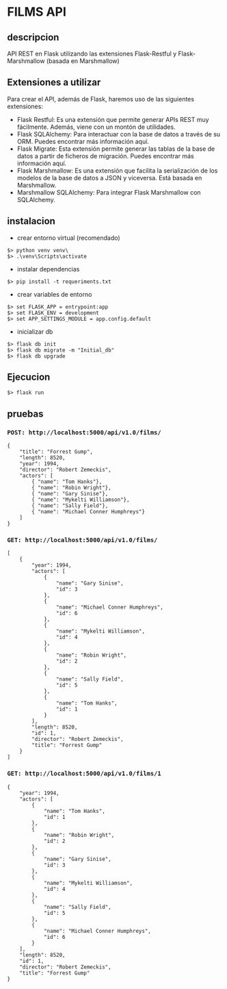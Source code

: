 # FILMS API
## descripcion
API REST en Flask utilizando las extensiones Flask-Restful y Flask-Marshmallow (basada en Marshmallow)

## Extensiones a utilizar
Para crear el API, además de Flask, haremos uso de las siguientes extensiones:

* Flask Restful: Es una extensión que permite generar APIs REST muy fácilmente. Además, viene con un montón de utilidades.
* Flask SQLAlchemy: Para interactuar con la base de datos a través de su ORM. Puedes encontrar más información aquí.
* Flask Migrate: Esta extensión permite generar las tablas de la base de datos a partir de ficheros de migración. Puedes encontrar más información aquí.
* Flask Marshmallow: Es una extensión que facilita la serialización de los modelos de la base de datos a JSON y viceversa. Está basada en Marshmallow.
* Marshmallow SQLAlchemy: Para integrar Flask Marshmallow con SQLAlchemy.

## instalacion
* crear entorno virtual (recomendado)
```
$> python venv venv\
$> .\venv\Scripts\activate
```
* instalar dependencias
```
$> pip install -t requeriments.txt 
```
* crear variables de entorno
```
$> set FLASK_APP = entrypoint:app
$> set FLASK_ENV = development
$> set APP_SETTINGS_MODULE = app.config.default
```
* inicializar db
```
$> flask db init
$> flask db migrate -m "Initial_db"
$> flask db upgrade
```
## Ejecucion
``` 
$> flask run
```
## pruebas
### ```POST: http://localhost:5000/api/v1.0/films/``` 
```
{
    "title": "Forrest Gump",
    "length": 8520,
    "year": 1994,
    "director": "Robert Zemeckis",
    "actors": [
        { "name": "Tom Hanks"},
        { "name": "Robin Wright"},
        { "name": "Gary Sinise"},
        { "name": "Mykelti Williamson"},
        { "name": "Sally Field"},
        { "name": "Michael Conner Humphreys"}
    ]
}
```
### ```GET: http://localhost:5000/api/v1.0/films/``` 
```
[
    {
        "year": 1994,
        "actors": [
            {
                "name": "Gary Sinise",
                "id": 3
            },
            {
                "name": "Michael Conner Humphreys",
                "id": 6
            },
            {
                "name": "Mykelti Williamson",
                "id": 4
            },
            {
                "name": "Robin Wright",
                "id": 2
            },
            {
                "name": "Sally Field",
                "id": 5
            },
            {
                "name": "Tom Hanks",
                "id": 1
            }
        ],
        "length": 8520,
        "id": 1,
        "director": "Robert Zemeckis",
        "title": "Forrest Gump"
    }
]
```

### ```GET: http://localhost:5000/api/v1.0/films/1``` 
```
{
    "year": 1994,
    "actors": [
        {
            "name": "Tom Hanks",
            "id": 1
        },
        {
            "name": "Robin Wright",
            "id": 2
        },
        {
            "name": "Gary Sinise",
            "id": 3
        },
        {
            "name": "Mykelti Williamson",
            "id": 4
        },
        {
            "name": "Sally Field",
            "id": 5
        },
        {
            "name": "Michael Conner Humphreys",
            "id": 6
        }
    ],
    "length": 8520,
    "id": 1,
    "director": "Robert Zemeckis",
    "title": "Forrest Gump"
}
```

